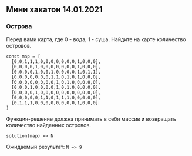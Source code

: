 ## Мини хакатон 14.01.2021

### Острова

Перед вами карта, где 0 - вода, 1 - суша.
Найдите на карте количество островов.

```
const map = [
  [0,0,1,1,1,0,0,0,0,0,0,0,1,0,0,0],
  [0,0,0,0,1,0,0,0,0,0,0,0,1,0,0,0],
  [0,0,0,0,1,0,0,1,0,0,0,0,1,0,1,1],
  [0,0,0,0,0,0,0,1,1,0,1,0,1,0,0,0],
  [0,0,0,0,0,0,0,0,1,0,1,0,0,0,0,0],
  [0,0,0,1,0,0,0,0,1,0,1,0,0,0,0,0],
  [0,0,0,0,1,0,0,0,0,0,0,0,0,0,0,0],
  [0,0,0,0,0,1,1,0,1,1,1,0,0,0,0,0],
  [0,1,1,1,0,0,0,0,0,0,0,0,1,0,0,0]
]
```

Функция-решение должна принимать в себя массив и возвращать количество найденных островов.

`solution(map) => N`

Ожидаемый результат: `N => 9`
